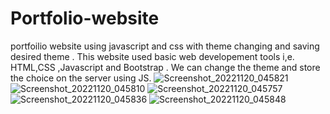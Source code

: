 # Portfolio-website
portfoilio website using javascript and css with theme changing and saving desired theme .
This website used basic web developement tools i,e. HTML,CSS ,Javascript and Bootstrap .
We can change the theme and store the choice on the server using JS.
![Screenshot_20221120_045821](https://user-images.githubusercontent.com/108619979/202899583-b5f5d0c7-554c-474d-96d9-97475be09a15.png)
![Screenshot_20221120_045810](https://user-images.githubusercontent.com/108619979/202899587-0fab149e-a75f-4932-8f6b-ffc95e411269.png)
![Screenshot_20221120_045757](https://user-images.githubusercontent.com/108619979/202899593-e895c49b-a746-4bce-8c77-f8c7a5b5681b.png)
![Screenshot_20221120_045836](https://user-images.githubusercontent.com/108619979/202899597-2cbce07d-ee5e-4dd5-a144-9cbfadf278e8.png)
![Screenshot_20221120_045848](https://user-images.githubusercontent.com/108619979/202899599-febb1a7d-47f8-4cb1-bd9f-8b07e8a20cc8.png)
